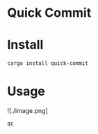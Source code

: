 # Quick Commit

# Install

```bash
cargo install quick-commit
```

# Usage

![./image.png]

```bash
qc
```
